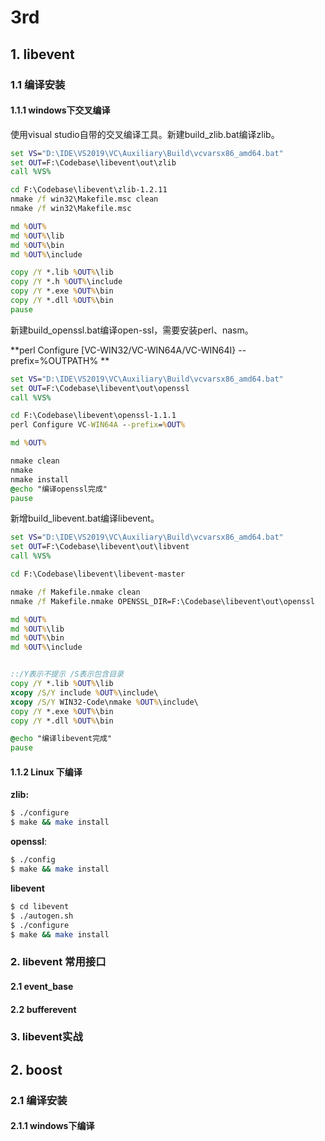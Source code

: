 # 3rd

## 1. libevent

### 1.1 编译安装

#### 1.1.1 windows下交叉编译

使用visual studio自带的交叉编译工具。新建build_zlib.bat编译zlib。

```bat
set VS="D:\IDE\VS2019\VC\Auxiliary\Build\vcvarsx86_amd64.bat"
set OUT=F:\Codebase\libevent\out\zlib
call %VS%

cd F:\Codebase\libevent\zlib-1.2.11
nmake /f win32\Makefile.msc clean
nmake /f win32\Makefile.msc

md %OUT%
md %OUT%\lib
md %OUT%\bin
md %OUT%\include

copy /Y *.lib %OUT%\lib
copy /Y *.h %OUT%\include
copy /Y *.exe %OUT%\bin
copy /Y *.dll %OUT%\bin
pause
```

新建build_openssl.bat编译open-ssl，需要安装perl、nasm。

**perl Configure [VC-WIN32/VC-WIN64A/VC-WIN64I} --prefix=%OUTPATH% **

```bat
set VS="D:\IDE\VS2019\VC\Auxiliary\Build\vcvarsx86_amd64.bat"
set OUT=F:\Codebase\libevent\out\openssl
call %VS%

cd F:\Codebase\libevent\openssl-1.1.1
perl Configure VC-WIN64A --prefix=%OUT%

md %OUT%

nmake clean
nmake
nmake install
@echo "编译openssl完成"
pause
```

新增build_libevent.bat编译libevent。

```bat
set VS="D:\IDE\VS2019\VC\Auxiliary\Build\vcvarsx86_amd64.bat"
set OUT=F:\Codebase\libevent\out\libvent
call %VS%

cd F:\Codebase\libevent\libevent-master

nmake /f Makefile.nmake clean
nmake /f Makefile.nmake OPENSSL_DIR=F:\Codebase\libevent\out\openssl

md %OUT%
md %OUT%\lib
md %OUT%\bin
md %OUT%\include


::/Y表示不提示 /S表示包含目录
copy /Y *.lib %OUT%\lib
xcopy /S/Y include %OUT%\include\
xcopy /S/Y WIN32-Code\nmake %OUT%\include\
copy /Y *.exe %OUT%\bin
copy /Y *.dll %OUT%\bin

@echo "编译libevent完成"
pause
```

#### 1.1.2 Linux 下编译

**zlib:**

```bash
$ ./configure
$ make && make install
```

**openssl**:

```bash
$ ./config
$ make && make install
```

**libevent**

```bash
$ cd libevent
$ ./autogen.sh
$ ./configure
$ make && make install
```

### 2. libevent 常用接口

#### 2.1 event_base

#### 2.2 bufferevent

### 3. libevent实战



## 2. boost

### 2.1 编译安装

#### 2.1.1 windows下编译

